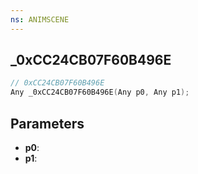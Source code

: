 ```yaml
---
ns: ANIMSCENE
---
```

## _0xCC24CB07F60B496E

```c
// 0xCC24CB07F60B496E
Any _0xCC24CB07F60B496E(Any p0, Any p1);
```

## Parameters
* **p0**:
* **p1**:

